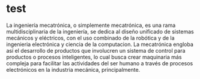 # test

La ingeniería mecatrónica, o simplemente mecatrónica, es una rama multidisciplinaria de la ingeniería, se dedica al diseño unificado de sistemas mecánicos y eléctricos, con el uso combinado de la robótica y de la ingenieria electrónica y ciencia de la computacion. La mecatrónica engloba así el desarrollo de productos que involucren un sistema de control para productos o procesos inteligentes, lo cual busca crear maquinaria más compleja para facilitar las actividades del ser humano a través de procesos electrónicos en la industria mecánica, principalmente.

